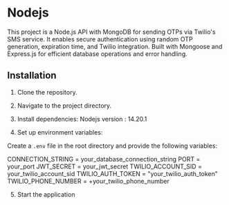 # Nodejs
This project is a Node.js API with MongoDB for sending OTPs via Twilio's SMS service. It enables secure authentication using random OTP generation, expiration time, and Twilio integration. Built with Mongoose and Express.js for efficient database operations and error handling.

## Installation

1. Clone the repository.

2. Navigate to the project directory.

3. Install dependencies:
   Nodejs version : 14.20.1

4. Set up environment variables:

Create a `.env` file in the root directory and provide the following variables:

CONNECTION_STRING = your_database_connection_string
PORT = your_port
JWT_SECRET = your_jwt_secret
TWILIO_ACCOUNT_SID = your_twilio_account_sid
TWILIO_AUTH_TOKEN = "your_twilio_auth_token"
TWILIO_PHONE_NUMBER = +your_twilio_phone_number

5. Start the application
